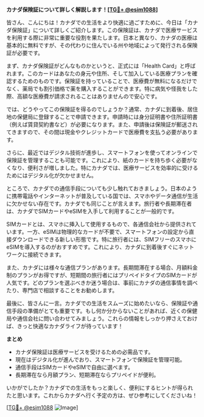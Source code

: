 **カナダ保険証について詳しく解説します！[[TG💪+ @esim1088](https://t.me/s/esim1088)]**

皆さん、こんにちは！カナダでの生活をより快適に過ごすために、今日は「カナダ保険証」について詳しくご紹介します。この保険証は、カナダで医療サービスを利用する際に非常に重要な役割を果たします。日本と異なり、カナダの医療は基本的に無料ですが、その代わりに住んでいる州や地域によって発行される保険証が必要です。

まず、カナダ保険証がどんなものかというと、正式には「Health Card」と呼ばれます。このカードはあなたの身元や住所、そして加入している医療プランを確認するためのものです。保険証を持っていることで、医療費が無料になるだけでなく、薬局でも割引価格で薬を購入することができます。特に病気や怪我をした際、高額な医療費が請求されることはありませんので安心です。

では、どうやってこの保険証を得るのでしょうか？通常、カナダに到着後、居住地の保健局に登録することで申請できます。申請時には身分証明書や住所証明書（例えば賃貸契約書など）が必要になります。また、申請後は保険証が郵送されてきますので、その間は現金やクレジットカードで医療費を支払う必要があります。

さらに、最近ではデジタル技術が進歩し、スマートフォンを使ってオンラインで保険証を管理することも可能です。これにより、紙のカードを持ち歩く必要がなくなり、便利さが増しました。特にカナダでは、医療サービスを効率的に受けるためにはデジタル化が欠かせません。

ところで、カナダでの通信手段についても少し触れておきましょう。日本のように携帯電話やインターネットが普及している国では、スマホやデータ通信が生活に欠かせない存在です。カナダでも同じことが言えます。旅行者や長期滞在者は、カナダでSIMカードやeSIMを入手して利用することが一般的です。

SIMカードとは、スマホに挿入して使用するもので、各通信会社から提供されています。一方、eSIMは物理的なカードが不要で、スマートフォンの設定から直接ダウンロードできる新しい形態です。特に旅行者には、SIMフリーのスマホにeSIMを導入するのがおすすめです。これにより、カナダに到着後すぐにネットワークに接続できます。

また、カナダには様々な通信プランがあります。長期間滞在する場合、月額料金制のプランがお得ですが、短期間の旅行者にはプリペイドタイプのSIMカードが人気です。どのプランを選ぶべきか迷う場合は、事前にカナダの通信事情を調べたり、専門店で相談することをお勧めします。

最後に、皆さんに一言。カナダでの生活をスムーズに始めたいなら、保険証や通信手段の準備がとても重要です。もし何か分からないことがあれば、近くの保健局や通信会社に問い合わせてみましょう。これらの情報をしっかり押さえておけば、きっと快適なカナダライフが待っています！

**まとめ**
- カナダ保険証は医療サービスを受けるための必需品です。
- 現在はデジタル化が進んでおり、スマートフォンで保険証を管理可能。
- 通信手段はSIMカードやeSIMで自由に選べます。
- 長期滞在なら月額プラン、短期滞在ならプリペイドが便利。

いかがでしたか？カナダでの生活をもっと楽しく、便利にするヒントが得られたと思います。これからカナダへ行く予定の方は、ぜひ参考にしてくださいね！

[[TG💪+ @esim1088](https://t.me/s/esim1088) ![Image](https://i.postimg.cc/Y0z9fWf4/image.png)]